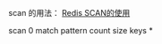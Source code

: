 scan 的用法：
[Redis SCAN的使用](http://jinguoxing.github.io/redis/2018/09/04/redis-scan/)

scan 0 match pattern count size
keys *

